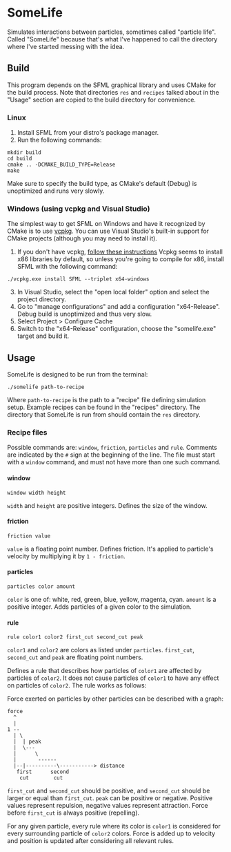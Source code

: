 # SomeLife

Simulates interactions between particles, sometimes called "particle life".
Called "SomeLife" because that's what I've happened to call the directory where I've started messing with the idea.

## Build

This program depends on the SFML graphical library and uses CMake for the build process.
Note that directories `res` and `recipes` talked about in the "Usage" section are copied to the build directory for convenience.

### Linux

1. Install SFML from your distro's package manager.
2. Run the following commands:
```
mkdir build
cd build
cmake .. -DCMAKE_BUILD_TYPE=Release
make
```
Make sure to specify the build type, as CMake's default (Debug) is unoptimized and runs very slowly.

### Windows (using vcpkg and Visual Studio)

The simplest way to get SFML on Windows and have it recognized by CMake is to use [vcpkg](https://vcpkg.io/en/index.html).
You can use Visual Studio's built-in support for CMake projects (although you may need to install it).

1. If you don't have vcpkg, [follow these instructions](https://vcpkg.io/en/getting-started.html)
Vcpkg seems to install x86 libraries by default, so unless you're going to compile for x86, install SFML with the following command:
```
./vcpkg.exe install SFML --triplet x64-windows
```
3. In Visual Studio, select the "open local folder" option and select the project directory.
4. Go to "manage configurations" and add a configuration "x64-Release". Debug build is unoptimized and thus very slow.
5. Select Project > Configure Cache
6. Switch to the "x64-Release" configuration, choose the "somelife.exe" target and build it.

## Usage

SomeLife is designed to be run from the terminal:

```
./somelife path-to-recipe
```

Where `path-to-recipe` is the path to a "recipe" file defining simulation setup.
Example recipes can be found in the "recipes" directory.
The directory that SomeLife is run from should contain the `res` directory.

### Recipe files

Possible commands are: `window`, `friction`, `particles` and `rule`. 
Comments are indicated by the `#` sign at the beginning of the line. 
The file must start with a `window` command, and must not have more than one such command.

#### window

```
window width height
```

`width` and `height` are positive integers. 
Defines the size of the window.

#### friction

```
friction value
```

`value` is a floating point number. Defines friction.
It's applied to particle's velocity by multiplying it by `1 - friction`.

#### particles

```
particles color amount
```

`color` is one of: white, red, green, blue, yellow, magenta, cyan.
`amount` is a positive integer.
Adds particles of a given color to the simulation.

#### rule

```
rule color1 color2 first_cut second_cut peak
```
`color1` and `color2` are colors as listed under `particles`.
`first_cut`, `second_cut` and `peak` are floating point numbers.

Defines a rule that describes how particles of `color1` are affected by particles of `color2`.
It does not cause particles of `color1` to have any effect on particles of `color2`.
The rule works as follows:

Force exerted on particles by other particles can be described with a graph:

```
force
  ^
  |
1 --
  | \
  |  | peak
  |  \---
  |      \
  |       ------
  |--|----------\-----------> distance
   first      second
    cut        cut
```

`first_cut` and `second_cut` should be positive, and `second_cut` should be larger or equal than `first_cut`.
`peak` can be positive or negative.
Positive values represent repulsion, negative values represent attraction.
Force before `first_cut` is always positive (repelling).

For any given particle, every rule where its color is `color1` is considered for every surrounding particle of `color2` colors.
Force is added up to velocity and position is updated after considering all relevant rules.
